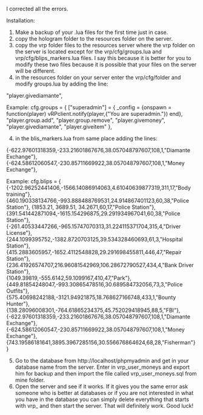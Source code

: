 I corrected all the errors.

Installation:
1. Make a backup of your .lua files for the first time just in case.
2. copy the hologram folder to the resources folder on the server.
2. copy the vrp folder files to the resources server where the vrp folder on the server is located except for the vrp/cfg/groups.lua and vrp/cfg/blips_markers.lua files. I say this because it is better for you to modify these two files because it is possible that your files on the server will be different.
3. in the resources folder on your server enter the vrp/cfg/folder and modify groups.lua by adding the line:

"player.givediamante",

Example:
cfg.groups = {
  ["superadmin"] = {
    _config = {onspawn = function(player) vRPclient.notify(player,{"You are superadmin."}) end},
    "player.group.add",
    "player.group.remove",
    "player.givemoney",
    "player.givediamante",
    "player.giveitem"
  },

4. in the blis_markers.lua from same place adding the lines:

  {-622.97601318359,-233.21601867676,38.057048797607,108,1,"Diamante Exchange"},
  {-624.58612060547,-230.85711669922,38.057048797607,108,1,"Money Exchange"},
  
Example:
cfg.blips = {
  {-1202.96252441406,-1566.14086914063,4.61040639877319,311,17,"Body training"},
  {460.190338134766,-993.888488769531,24.914867401123,60,38,"Police Station"},
  {1853.21, 3689.51, 34.2671,60,17,"Police Station"},
  {391.541442871094,-1615.154296875,29.291934967041,60,38,"Police Station"}, 
  {-261.40533447266,-965.15747070313,31.224115371704,315,4,"Driver License"},
  {244.1099395752,-1382.8720703125,39.534328460693,61,3,"Hospital Station"},
  {415.2883605957,-1652.4112548828,29.291698455811,446,47,"Repair Station"},
  {236.41926574707,216.96081542969,106.28672790527,434,4,"Bank Driver Station"},  
  {1049.39819,-555.6142,59.1099167,410,47,"Park"},
  {449.81854248047,-993.30865478516,30.689584732056,73,3,"Police Outfits"},
  {575.40698242188,-3121.94921875,18.768627166748,433,1,"Bounty Hunter"},
  {138.28096008301,-764.61865234375,45.752029418945,88,5,"FBI"},
  {-622.97601318359,-233.21601867676,38.057048797607,108,1,"Diamante Exchange"},
  {-624.58612060547,-230.85711669922,38.057048797607,108,1,"Money Exchange"},
  {743.19586181641,3895.3967285156,30.556676864624,68,28,"Fisherman"}
}

5. Go to the database from http://localhost/phpmyadmin and get in your database name from the server. Enter in vrp_user_moneys and export him for backup and then import the file called vrp_user_moneys.sql from mine folder.
6. Open the server and see if it works. If it gives you the same error ask someone who is better at databases or if you are not interested in what you have in the database you can simply delete everything that starts with vrp_ and then start the server. That will definitely work. Good luck!
